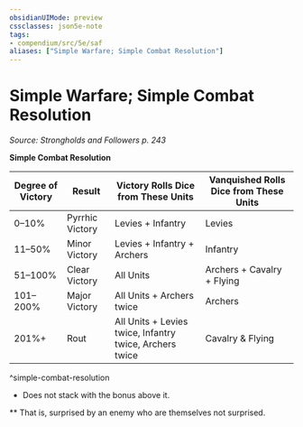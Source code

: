 ```yaml
---
obsidianUIMode: preview
cssclasses: json5e-note
tags:
- compendium/src/5e/saf
aliases: ["Simple Warfare; Simple Combat Resolution"]
---
```

# Simple Warfare; Simple Combat Resolution
*Source: Strongholds and Followers p. 243* 

**Simple Combat Resolution**

| Degree of Victory | Result | Victory Rolls Dice from These Units | Vanquished Rolls Dice from These Units |
|-------------------|--------|-------------------------------------|----------------------------------------|
| 0–10% | Pyrrhic Victory | Levies + Infantry | Levies |
| 11–50% | Minor Victory | Levies + Infantry + Archers | Infantry |
| 51–100% | Clear Victory | All Units | Archers + Cavalry + Flying |
| 101–200% | Major Victory | All Units + Archers twice | Archers |
| 201%+ | Rout | All Units + Levies twice, Infantry twice, Archers twice | Cavalry & Flying |
^simple-combat-resolution

* Does not stack with the bonus above it.

** That is, surprised by an enemy who are themselves not surprised.